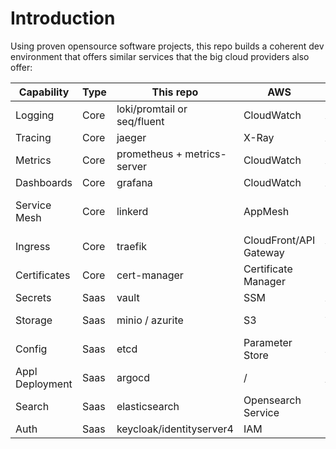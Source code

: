 # Introduction

Using proven opensource software projects, this repo builds a coherent dev environment that offers similar services that the big cloud providers also offer:

| Capability      | Type | This repo                   | AWS                    | Azure                  | Google |
| --------------- | ---- | --------------------------- | ---------------------- | ---------------------- | ------ |
| Logging         | Core | loki/promtail or seq/fluent | CloudWatch             | AppInsights            |        |
| Tracing         | Core | jaeger                      | X-Ray                  | AppInsights            |        |
| Metrics         | Core | prometheus + metrics-server | CloudWatch             | AppInsights            |        |
| Dashboards      | Core | grafana                     | CloudWatch             | AppInsights            |        |
| Service Mesh    | Core | linkerd                     | AppMesh                | Open Service Mesh      |        |
| Ingress         | Core | traefik                     | CloudFront/API Gateway | Azure FrontDoor        |        |
| Certificates    | Core | cert-manager                | Certificate Manager    | Management Certificate |        |
| Secrets         | Saas | vault                       | SSM                    | Azure Vault            |        |
| Storage         | Saas | minio / azurite             | S3                     | Azure Storage          |        |
| Config          | Saas | etcd                        | Parameter Store        | App Config             |        |
| Appl Deployment | Saas | argocd                      | /                      | /                      |        |
| Search          | Saas | elasticsearch               | Opensearch Service     | Elastic                |        |
| Auth            | Saas | keycloak/identityserver4    | IAM                    | IAM                    |        |
